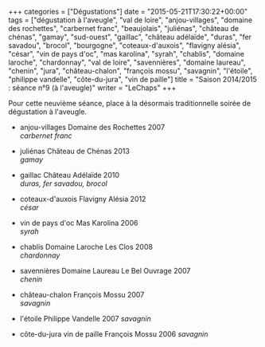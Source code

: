 +++
categories = ["Dégustations"]
date = "2015-05-21T17:30:22+00:00"
tags = ["dégustation à l'aveugle", "val de loire", "anjou-villages", "domaine des rochettes", "carbernet franc", "beaujolais", "juliénas", "château de chénas", "gamay", "sud-ouest", "gaillac", "château adélaïde", "duras", "fer savadou", "brocol", "bourgogne", "coteaux-d'auxois", "flavigny alésia", "césar", "vin de pays d'oc", "mas karolina", "syrah", "chablis", "domaine laroche", "chardonnay", "val de loire", "savennières", "domaine laureau", "chenin", "jura", "château-chalon", "françois mossu", "savagnin", "l'étoile", "philippe vandelle", "côte-du-jura", "vin de paille"]
title = "Saison 2014/2015 : séance n°9 (à l'aveugle)"
writer = "LeChaps"
+++

Pour cette neuvième séance, place à la désormais traditionnelle soirée de dégustation à l'aveugle.

* anjou-villages Domaine des Rochettes 2007  
_carbernet franc_

* juliénas Château de Chénas 2013  
_gamay_

* gaillac Château Adélaïde 2010  
_duras, fer savadou, brocol_

* coteaux-d'auxois Flavigny Alésia 2012  
_césar_

* vin de pays d'oc Mas Karolina 2006  
_syrah_

* chablis Domaine Laroche Les Clos 2008  
_chardonnay_

* savennières Domaine Laureau Le Bel Ouvrage 2007  
_chenin_

* château-chalon François Mossu 2007  
_savagnin_

* l'étoile Philippe Vandelle 2007
_savagnin_

* côte-du-jura vin de paille François Mossu 2006
_savagnin_
